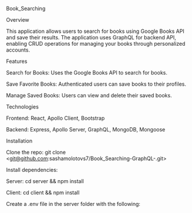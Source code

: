 Book_Searching

Overview

This application allows users to search for books using Google Books API and save their results. The application uses GraphQL for backend API, enabling CRUD operations for managing your books through personalized accounts.

Features

Search for Books: Uses the Google Books API to search for books.

Save Favorite Books: Authenticated users can save books to their profiles.

Manage Saved Books: Users can view and delete their saved books.

Technologies

Frontend: React, Apollo Client, Bootstrap

Backend: Express, Apollo Server, GraphQL, MongoDB, Mongoose

Installation

Clone the repo: git clone <git@github.com:sashamolotovs7/Book_Searching-GraphQL-.git>

Install dependencies:

Server: cd server && npm install

Client: cd client && npm install

Create a .env file in the server folder with the following: